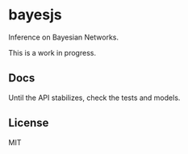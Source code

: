 # bayesjs

Inference on Bayesian Networks.

This is a work in progress.

## Docs

Until the API stabilizes, check the tests and models.

## License

MIT
